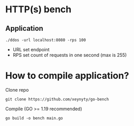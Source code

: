 # HTTP(s) bench

## Application

    ./ddos -url localhost:8080 -rps 100

- URL set endpoint
- RPS set count of requests in one second (max is 255)

# How to compile application?

Clone repo

    git clone https://github.com/xeynyty/go-bench

Compile (GO >= 1.19 recommended)

    go build -o bench main.go
